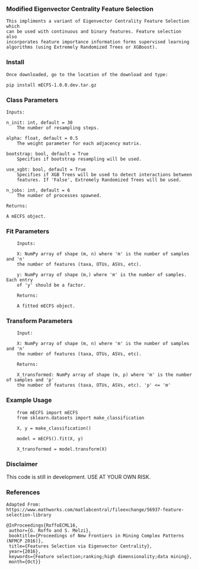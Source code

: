 ### Modified Eigenvector Centrality Feature Selection
    This impliments a variant of Eigenvector Centrality Feature Selection which
    can be used with continuous and binary features. Feature selection also
    incorporates feature importance information forms supervised learning 
    algorithms (using Extremely Randomized Trees or XGBoost).
    
### Install
    Once downloaded, go to the location of the download and type:
    
    pip install mECFS-1.0.0.dev.tar.gz
    
### Class Parameters
    Inputs:

    n_init: int, default = 30
        The number of resampling steps.

    alpha: float, default = 0.5
    	The weight parameter for each adjacency matrix.

    bootstrap: bool, default = True
        Specifies if bootstrap resampling will be used.

    use_xgbt: bool, default = True
        Specifies if XGB Trees will be used to detect interactions between
        features. If 'False', Extremely Randomized Trees will be used.
	
    n_jobs: int, default = 6
    	The number of processes spawned.

    Returns:

    A mECFS object.
            
### Fit Parameters
        Inputs:

        X: NumPy array of shape (m, n) where 'm' is the number of samples and 'n'
        the number of features (taxa, OTUs, ASVs, etc).

        y: NumPy array of shape (m,) where 'm' is the number of samples. Each entry
        of 'y' should be a factor.

        Returns:

        A fitted mECFS object.

### Transform Parameters
        Input:

        X: NumPy array of shape (m, n) where 'm' is the number of samples and 'n'
        the number of features (taxa, OTUs, ASVs, etc).

        Returns:

        X_transformed: NumPy array of shape (m, p) where 'm' is the number of samples and 'p'
        the number of features (taxa, OTUs, ASVs, etc). 'p' <= 'm'
        
### Example Usage

        from mECFS import mECFS
        from sklearn.datasets import make_classification
        
        X, y = make_classification()
        
        model = mECFS().fit(X, y)
	
        X_transformed = model.transform(X)

### Disclaimer
This code is still in development. USE AT YOUR OWN RISK.

### References

    Adapted From:
    https://www.mathworks.com/matlabcentral/fileexchange/56937-feature-selection-library

    @InProceedings{RoffoECML16, 
     author={G. Roffo and S. Melzi}, 
     booktitle={Proceedings of New Frontiers in Mining Complex Patterns (NFMCP 2016)}, 
     title={Features Selection via Eigenvector Centrality}, 
     year={2016}, 
     keywords={Feature selection;ranking;high dimensionality;data mining}, 
     month={Oct}}

